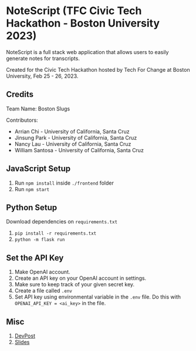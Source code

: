 # NoteScript (TFC Civic Tech Hackathon - Boston University 2023)

NoteScript is a full stack web application that allows users to easily generate notes for transcripts.

Created for the Civic Tech Hackathon hosted by Tech For Change at Boston University, Feb 25 - 26, 2023.

## Credits

Team Name: Boston Slugs

Contributors:
- Arrian Chi - University of California, Santa Cruz
- Jinsung Park - University of California, Santa Cruz
- Nancy Lau - University of California, Santa Cruz
- William Santosa - University of California, Santa Cruz

## JavaScript Setup

1. Run `npm install` inside `./frontend` folder
2. Run `npm start`

## Python Setup

Download dependencies on `requirements.txt`

1. `pip install -r requirements.txt`
2. `python -m flask run`

## Set the API Key

1. Make OpenAI account. 
2. Create an API key on your OpenAI account in settings.
3. Make sure to keep track of your given secret key.
4. Create a file called `.env`
5. Set API key using environmental variable in the `.env` file. Do this with `OPENAI_API_KEY = <ai_key>` in the file.

## Misc

1. [DevPost](https://devpost.com/software/notescript-xdgeni)
2. [Slides](https://docs.google.com/presentation/d/1wOo-4DpZ9vOLqMo58xXMbq-H3giTcmPWja-o58IPlXI/edit?usp=sharing)